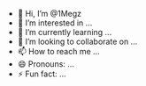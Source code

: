 - 👋 Hi, I’m @1Megz
- 👀 I’m interested in ...
- 🌱 I’m currently learning ...
- 💞️ I’m looking to collaborate on ...
- 📫 How to reach me ...
- 😄 Pronouns: ...
- ⚡ Fun fact: ...

<!---
1Megz/1Megz is a ✨ special ✨ repository because its `README.md` (this file) appears on your GitHub profile.
You can click the Preview link to take a look at your changes.
--->

